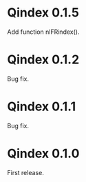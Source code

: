 # Qindex 0.1.5
Add function nlFRindex().
# Qindex 0.1.2
Bug fix.
# Qindex 0.1.1
Bug fix.
# Qindex 0.1.0
First release.
